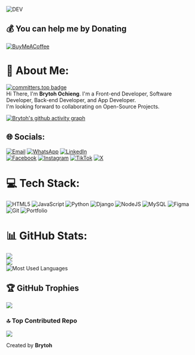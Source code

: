 <p align="left"> <img src="https://komarev.com/ghpvc/?username=Brytoh&label=Profile%20views&color=0e75b6&style=flat" alt="DEV" /> </p>

## 💰 You can help me by Donating
[![BuyMeACoffee](https://img.shields.io/badge/Buy%20Me%20a%20Coffee-ffdd00?style=for-the-badge&logo=buy-me-a-coffee&logoColor=black)](https://buymeacoffee.com/Brytoh) 

# 💫 About Me:
[![committers.top badge](https://user-badge.committers.top/kenya/Brytoh.svg)](https://user-badge.committers.top/kenya/Brytoh)<br>
Hi There, I'm **Brytoh Ochieng**. I'm a Front-end Developer, Software Developer, Back-end Developer, and App Developer.<br>I'm looking forward to collaborating on Open-Source Projects. <br>

[![Brytoh's github activity graph](https://github-readme-activity-graph.vercel.app/graph?username=Brytoh&bg_color=0d1117&color=58a6ff&line=6effe6&point=ffffff&area=true&hide_border=true&width=800&height=500&custom=wave&border_radius=20&theme=dracula)](https://github.com/Brytoh)

## 🌐 Socials:

[![Email](https://img.shields.io/badge/Email-D14836?logo=gmail&logoColor=white)](mailto:brytohochieng@gmail.com) 
[![WhatsApp](https://img.shields.io/badge/WhatsApp-25D366?style=flat-square&logo=whatsapp&logoColor=white)](https://wa.me/254797438003)
[![LinkedIn](https://img.shields.io/badge/LinkedIn-%230077B5.svg?logo=linkedin&logoColor=white)](https://www.linkedin.com/in/brighton-ochieng-689840316)  
[![Facebook](https://img.shields.io/badge/Facebook-%231877F2.svg?logo=Facebook&logoColor=white)](https://facebook.com/brytohbrytoh) 
[![Instagram](https://img.shields.io/badge/Instagram-%23E4405F.svg?logo=Instagram&logoColor=white)](https://instagram.com/brytohbrytoh) 
[![TikTok](https://img.shields.io/badge/TikTok-%23000000.svg?logo=TikTok&logoColor=white)](https://tiktok.com/@Brytoh) 
[![X](https://img.shields.io/badge/X-black.svg?logo=X&logoColor=white)](https://x.com/Brytoh) 


# 💻 Tech Stack:
![HTML5](https://img.shields.io/badge/html5-%23E34F26.svg?style=for-the-badge&logo=html5&logoColor=white) 
![JavaScript](https://img.shields.io/badge/javascript-%23323330.svg?style=for-the-badge&logo=javascript&logoColor=%23F7DF1E) 
![Python](https://img.shields.io/badge/python-3670A0?style=for-the-badge&logo=python&logoColor=ffdd54) 
![Django](https://img.shields.io/badge/django-%23092E20.svg?style=for-the-badge&logo=django&logoColor=white) 
![NodeJS](https://img.shields.io/badge/node.js-6DA55F?style=for-the-badge&logo=node.js&logoColor=white) 
![MySQL](https://img.shields.io/badge/mysql-4479A1.svg?style=for-the-badge&logo=mysql&logoColor=white) 
![Figma](https://img.shields.io/badge/figma-%23F24E1E.svg?style=for-the-badge&logo=figma&logoColor=white) 
![Git](https://img.shields.io/badge/git-%23F05033.svg?style=for-the-badge&logo=git&logoColor=white) 
![Portfolio](https://img.shields.io/badge/Portfolio-%23000000.svg?style=for-the-badge&logo=firefox&logoColor=#FF7139)

# 📊 GitHub Stats:
![](https://github-readme-stats.vercel.app/api?username=Brytoh&show_icons=true&theme=radical) <br>
![](https://github-readme-streak-stats.herokuapp.com/?user=Brytoh&theme=dark&hide_border=false)<br/>
![Most Used Languages](https://github-readme-stats.vercel.app/api/top-langs/?username=Brytoh&langs_count=20&theme=dracula&layout=compact) <br>
<!--[![](https://github-readme-stats.vercel.app/api/wakatime?username=Brytoh&theme=dark&hide_border=false&include_all_commits=false&count_private=false&layout=compact)](https://github.com/Brytoh/github-readme-stats)-->

## 🏆 GitHub Trophies
![](https://github-profile-trophy.vercel.app/?username=Brytoh&theme=radical&no-frame=false&no-bg=true&margin-w=4)

### 🔝 Top Contributed Repo
![](https://github-contributor-stats.vercel.app/api?username=Brytoh&limit=5&theme=dark&combine_all_yearly_contributions=true)

<!--### ✍️ Random Dev Quote
![](https://quotes-github-readme.vercel.app/api?type=horizontal&theme=radical)-->

<!--## Visit counts
[![](https://visitcount.itsvg.in/api?id=Brytoh&icon=0&color=0)](https://visitcount.itsvg.in)<br>
<!--![Hits](https://hits.seeyoufarm.com/api/count/incr/badge.svg?url=https://github.com/Brytoh&title=Visitcount&edge_flat=false)-->

Created by **Brytoh**
